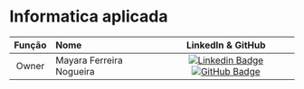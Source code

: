 # Informatica aplicada

|    Função     | Nome                                  |                                                                                                                                                      LinkedIn & GitHub                                                                                                                                                      |
| :-----------: | :------------------------------------ | :-------------------------------------------------------------------------------------------------------------------------------------------------------------------------------------------------------------------------------------------------------------------------------------------------------------------------: |
| Owner | Mayara Ferreira Nogueira |     [![Linkedin Badge](https://img.shields.io/badge/Linkedin-blue?style=flat-square&logo=Linkedin&logoColor=white)](https://www.linkedin.com/in/mayara-nogueira-5ba849a7/) [![GitHub Badge](https://img.shields.io/badge/GitHub-111217?style=flat-square&logo=github&logoColor=white)](https://github.com/mayarafnogueira/mayarafnogueira)              |
